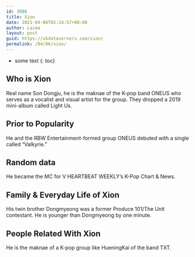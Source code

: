 ```yaml
---
id: 3086
title: Xion
date: 2021-04-06T02:24:57+00:00
author: Laima
layout: post
guid: https://ukdataservers.com/xion/
permalink: /04/06/xion/
---
```


* some text
{: toc}


## Who is Xion
                  
                  
                  
Real name Son Dongju, he is the maknae of the K-pop band ONEUS who serves as a vocalist and visual artist for the group. They dropped a 2019 mini-album called Light Us.
                  
              
            
              
            
                
                
                
## Prior to Popularity
                  
                  
                  
He and the RBW Entertainment-formed group ONEUS debuted with a single called &#8220;Valkyrie.&#8221; 
                  
              
            
              
            
                
                
                
## Random data
                  
                  
                  
He became the MC for V HEARTBEAT WEEKLY&#8217;s K-Pop Chart & News.
                  
              
            
              
            
                
                
                
## Family & Everyday Life of Xion
                  
                  
                  
His twin brother Dongmyeong was a former Produce 101/The Unit contestant. He is younger than Dongmyeong by one minute.
                  
              
            
              
            
                
                
                
## People Related With Xion
                  
                  
                  
He is the maknae of a K-pop group like HueningKai of the band TXT.
                  
              
            
              
            
                
              
            
              
              
            
            
              
            
          
          
          